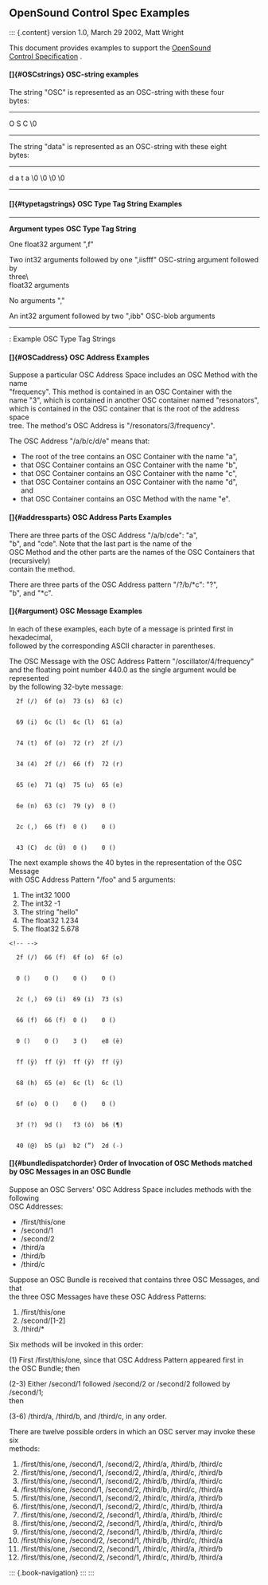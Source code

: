 ## OpenSound Control Spec Examples

::: {.content}
version 1.0, March 29 2002, Matt Wright

This document provides examples to support the [OpenSound\
Control Specification](OSC-spec.html) .

#### []{#OSCstrings} OSC-string examples

The string \"OSC\" is represented as an OSC-string with these four\
bytes:

  --- --- --- -----
  O   S   C   \\0
  --- --- --- -----

The string \"data\" is represented as an OSC-string with these eight\
bytes:

  --- --- --- --- ----- ----- ----- -----
  d   a   t   a   \\0   \\0   \\0   \\0
  --- --- --- --- ----- ----- ----- -----

#### []{#typetagstrings} OSC Type Tag String Examples

  ----------------------------------- -----------------------------------
  **Argument types**                  **OSC Type Tag String**

  One float32 argument                \",f\"

  Two int32 arguments followed by one \",iisfff\"
  OSC-string argument followed by     
  three\                              
  float32 arguments                   

  No arguments                        \",\"

  An int32 argument followed by two   \",ibb\"
  OSC-blob arguments                  
  ----------------------------------- -----------------------------------

  : Example OSC Type Tag Strings

#### []{#OSCaddress} OSC Address Examples

Suppose a particular OSC Address Space includes an OSC Method with the
name\
\"frequency\". This method is contained in an OSC Container with the\
name \"3\", which is contained in another OSC container named
\"resonators\",\
which is contained in the OSC container that is the root of the address
space\
tree. The method\'s OSC Address is \"/resonators/3/frequency\".

The OSC Address \"/a/b/c/d/e\" means that:

-   The root of the tree contains an OSC Container with the name \"a\",
-   that OSC Container contains an OSC Container with the name \"b\",
-   that OSC Container contains an OSC Container with the name \"c\",
-   that OSC Container contains an OSC Container with the name \"d\",\
    and
-   that OSC Container contains an OSC Method with the name \"e\".

#### []{#addressparts} OSC Address Parts Examples

There are three parts of the OSC Address \"/a/b/cde\": \"a\",\
\"b\", and \"cde\". Note that the last part is the name of the\
OSC Method and the other parts are the names of the OSC Containers that
(recursively)\
contain the method.

There are three parts of the OSC Address pattern \"/?/b/\*c\": \"?\",\
\"b\", and \"\*c\".

#### []{#argument} OSC Message Examples

In each of these examples, each byte of a message is printed first in
hexadecimal,\
followed by the corresponding ASCII character in parentheses.

The OSC Message with the OSC Address Pattern
\"/oscillator/4/frequency\"\
and the floating point number 440.0 as the single argument would be
represented\
by the following 32-byte message:

      2f (/)  6f (o)  73 (s)  63 (c)
      

      69 (i)  6c (l)  6c (l)  61 (a)
      

      74 (t)  6f (o)  72 (r)  2f (/)
      

      34 (4)  2f (/)  66 (f)  72 (r)
      

      65 (e)  71 (q)  75 (u)  65 (e)
      

      6e (n)  63 (c)  79 (y)  0 ()
      

      2c (,)  66 (f)  0 ()    0 ()
      

      43 (C)  dc (Ü)  0 ()    0 ()
     

The next example shows the 40 bytes in the representation of the OSC
Message\
with OSC Address Pattern \"/foo\" and 5 arguments:

1.  The int32 1000
2.  The int32 -1
3.  The string \"hello\"
4.  The float32 1.234
5.  The float32 5.678

```{=html}
<!-- -->
```
      2f (/)  66 (f)  6f (o)  6f (o)
      

      0 ()    0 ()    0 ()    0 ()
      

      2c (,)  69 (i)  69 (i)  73 (s)
      

      66 (f)  66 (f)  0 ()    0 ()
      

      0 ()    0 ()    3 ()    e8 (è)
      

      ff (ÿ)  ff (ÿ)  ff (ÿ)  ff (ÿ)
      

      68 (h)  65 (e)  6c (l)  6c (l)
      

      6f (o)  0 ()    0 ()    0 ()
      

      3f (?)  9d ()   f3 (ó)  b6 (¶)
      

      40 (@)  b5 (µ)  b2 (”)  2d (-)
     

#### []{#bundledispatchorder} Order of Invocation of OSC Methods matched by OSC Messages in an OSC Bundle

Suppose an OSC Servers\' OSC Address Space includes methods with the
following\
OSC Addresses:

-   /first/this/one
-   /second/1
-   /second/2
-   /third/a
-   /third/b
-   /third/c

Suppose an OSC Bundle is received that contains three OSC Messages, and
that\
the three OSC Messages have these OSC Address Patterns:

1.  /first/this/one
2.  /second/\[1-2\]
3.  /third/\*

Six methods will be invoked in this order:

\(1\) First /first/this/one, since that OSC Address Pattern appeared
first in\
the OSC Bundle; then

(2-3) Either /second/1 followed /second/2 or /second/2 followed by
/second/1;\
then

(3-6) /third/a, /third/b, and /third/c, in any order.

There are twelve possible orders in which an OSC server may invoke these
six\
methods:

1.  /first/this/one, /second/1, /second/2, /third/a, /third/b, /third/c
2.  /first/this/one, /second/1, /second/2, /third/a, /third/c, /third/b
3.  /first/this/one, /second/1, /second/2, /third/b, /third/a, /third/c
4.  /first/this/one, /second/1, /second/2, /third/b, /third/c, /third/a
5.  /first/this/one, /second/1, /second/2, /third/c, /third/a, /third/b
6.  /first/this/one, /second/1, /second/2, /third/c, /third/b, /third/a
7.  /first/this/one, /second/2, /second/1, /third/a, /third/b, /third/c
8.  /first/this/one, /second/2, /second/1, /third/a, /third/c, /third/b
9.  /first/this/one, /second/2, /second/1, /third/b, /third/a, /third/c
10. /first/this/one, /second/2, /second/1, /third/b, /third/c, /third/a
11. /first/this/one, /second/2, /second/1, /third/c, /third/a, /third/b
12. /first/this/one, /second/2, /second/1, /third/c, /third/b, /third/a

::: {.book-navigation}
:::
:::
